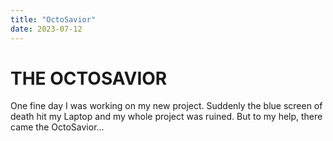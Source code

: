 ```yaml
---
title: "OctoSavior"
date: 2023-07-12
---
```

# THE OCTOSAVIOR
  One fine day I was working on my new project. Suddenly the blue screen of death hit my Laptop and my whole project was ruined. But to my help, there came the OctoSavior...
  
